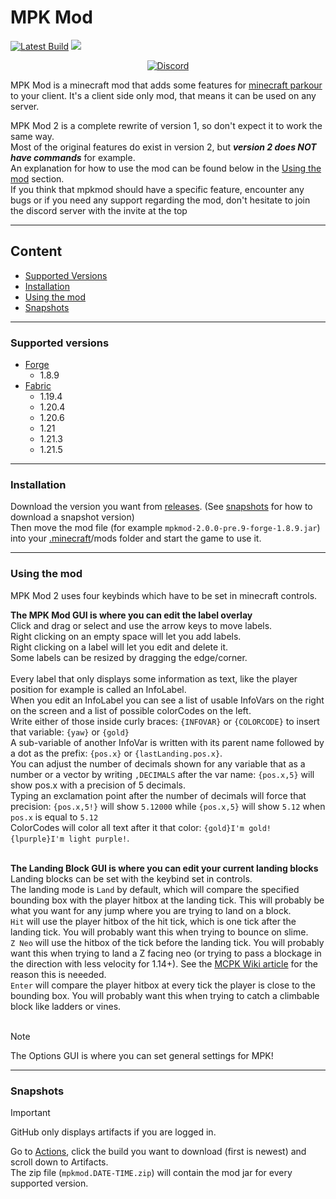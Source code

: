 # MPK Mod

[![Latest Build](https://github.com/MPKMod/MPKMod2/actions/workflows/build.yml/badge.svg)](#snapshots)
![](/img/banner.webp)

<div align="center">

[![Discord](https://discord.com/api/guilds/819737524372504587/widget.png?style=banner2)](https://discord.gg/rSzmsdXsvW)

</div>

MPK Mod is a minecraft mod that adds some features for [minecraft parkour](https://www.mcpk.wiki/wiki/Main_Page) to your client. It's a client side only mod, that means it can be used on any server.

MPK Mod 2 is a complete rewrite of version 1, so don't expect it to work the same way. <br>
Most of the original features do exist in version 2, but ***version 2 does NOT have commands*** for example. <br>
An explanation for how to use the mod can be found below in the [Using the mod](#using-the-mod) section. <br>
If you think that mpkmod should have a specific feature, encounter any bugs or if you need any support regarding the mod, don't hesitate to join the discord server with the invite at the top

---

## Content

- [Supported Versions](#supported-versions)
- [Installation](#installation)
- [Using the mod](#using-the-mod)
- [Snapshots](#snapshots)

---

### Supported versions

* [Forge](https://files.minecraftforge.net/)
    - 1.8.9
* [Fabric](https://fabricmc.net/)
    - 1.19.4
    - 1.20.4
    - 1.20.6
    - 1.21
    - 1.21.3
    - 1.21.5

---

### Installation

Download the version you want from [releases](https://github.com/kurrycat2004/MPKMod_2/releases). (See [snapshots](#snapshots) for how to download a snapshot version) <br>
Then move the mod file (for example `mpkmod-2.0.0-pre.9-forge-1.8.9.jar`) into your [.minecraft](https://minecraft.fandom.com/wiki/.minecraft#Locating_.minecraft)/mods folder and start the game to use it. <br>

---

### Using the mod

MPK Mod 2 uses four keybinds which have to be set in minecraft controls.

**The MPK Mod GUI is where you can edit the label overlay** <br>
Click and drag or select and use the arrow keys to move labels. <br>
Right clicking on an empty space will let you add labels. <br>
Right clicking on a label will let you edit and delete it. <br>
Some labels can be resized by dragging the edge/corner. <br>
<br>
Every label that only displays some information as text, like the player position for example is called an InfoLabel. <br>
When you edit an InfoLabel you can see a list of usable InfoVars on the right on the screen and a list of possible colorCodes on the left. <br>
Write either of those inside curly braces: `{INFOVAR}` or `{COLORCODE}` to insert that variable: `{yaw}` or `{gold}` <br>
A sub-variable of another InfoVar is written with its parent name followed by a dot as the prefix: `{pos.x}` or `{lastLanding.pos.x}`. <br>
You can adjust the number of decimals shown for any variable that as a number or a vector by writing `,DECIMALS` after the var name: `{pos.x,5}` will show pos.x with a precision of 5 decimals. <br>
Typing an exclamation point after the number of decimals will force that precision: `{pos.x,5!}` will show `5.12000` while `{pos.x,5}` will show `5.12` when `pos.x` is equal to `5.12` <br>
ColorCodes will color all text after it that color: `{gold}I'm gold! {lpurple}I'm light purple!`.
<br>
<br>

**The Landing Block GUI is where you can edit your current landing blocks**
Landing blocks can be set with the keybind set in controls. <br>
The landing mode is `Land` by default, which will compare the specified bounding box with the player hitbox at the landing tick. This will probably be what you want for any jump where you are trying to land on a block. <br>
`Hit` will use the player hitbox of the hit tick, which is one tick after the landing tick. You will probably want this when trying to bounce on slime. <br>
`Z Neo` will use the hitbox of the tick before the landing tick. You will probably want this when trying to land a Z facing neo (or trying to pass a blockage in the direction with less velocity for 1.14+). See the [MCPK Wiki article](https://www.mcpk.wiki/wiki/Collisions#Horizontal_Collisions_(X/Z)) for the reason this is neeeded.<br>
`Enter` will compare the player hitbox at every tick the player is close to the bounding box. You will probably want this when trying to catch a climbable block like ladders or vines.<br>
<br>
> [!NOTE]  
> The Options GUI is where you can set general settings for MPK!

---

### Snapshots

> [!IMPORTANT]  
> GitHub only displays artifacts if you are logged in.

Go to [Actions](https://github.com/kurrycat2004/MPKMod_2/actions/workflows/gradle.yml?query=is%3Asuccess+branch%3Amaster),
click the build you want to download (first is newest) and scroll down to Artifacts.<br>
The zip file (`mpkmod.DATE-TIME.zip`) will contain the mod jar for every supported version.
